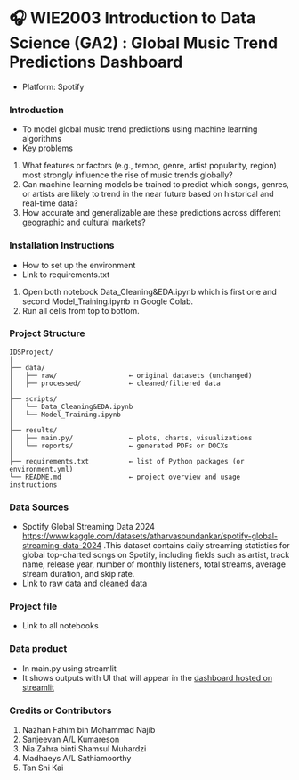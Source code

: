 # 🎧 WIE2003 Introduction to Data Science (GA2) : Global Music Trend Predictions Dashboard
- Platform: Spotify
### Introduction
- To model global music trend predictions using machine learning algorithms
- Key problems 
1. What features or factors (e.g., tempo, genre, artist popularity, region) most strongly influence the rise of music trends globally?
2. Can machine learning models be trained to predict which songs, genres, or artists are likely to trend in the near future based on historical and real-time data?
3. How accurate and generalizable are these predictions across different geographic and cultural markets?


### Installation Instructions
- How to set up the environment
- Link to requirements.txt
1. Open both notebook Data_Cleaning&EDA.ipynb which is first one and second Model_Training.ipynb in Google Colab.
2. Run all cells from top to bottom.


### Project Structure
```
IDSProject/
│
├── data/
│   ├── raw/                  ← original datasets (unchanged)
│   ├── processed/            ← cleaned/filtered data
│
├── scripts/            
│   └── Data_Cleaning&EDA.ipynb
│   └── Model_Training.ipynb
│ 
├── results/
│   ├── main.py/              ← plots, charts, visualizations
│   └── reports/              ← generated PDFs or DOCXs
│
├── requirements.txt          ← list of Python packages (or environment.yml)
└── README.md                 ← project overview and usage instructions

```


### Data Sources
- Spotify Global Streaming Data 2024
https://www.kaggle.com/datasets/atharvasoundankar/spotify-global-streaming-data-2024 .This dataset contains daily streaming statistics for global top-charted songs on Spotify, including fields such as artist, track name, release year, number of monthly listeners, total streams, average stream duration, and skip rate.
- Link to raw data and cleaned data


### Project file
- Link to all notebooks


### Data product
- In main.py using streamlit 
- It shows outputs with UI that will appear in the [dashboard hosted on streamlit](https://idsgroup5.streamlit.app/)


### Credits or Contributors
1. Nazhan Fahim bin Mohammad Najib
2. Sanjeevan A/L Kumareson
3. Nia Zahra binti Shamsul Muhardzi
4. Madhaeys A/L Sathiamoorthy
5. Tan Shi Kai
